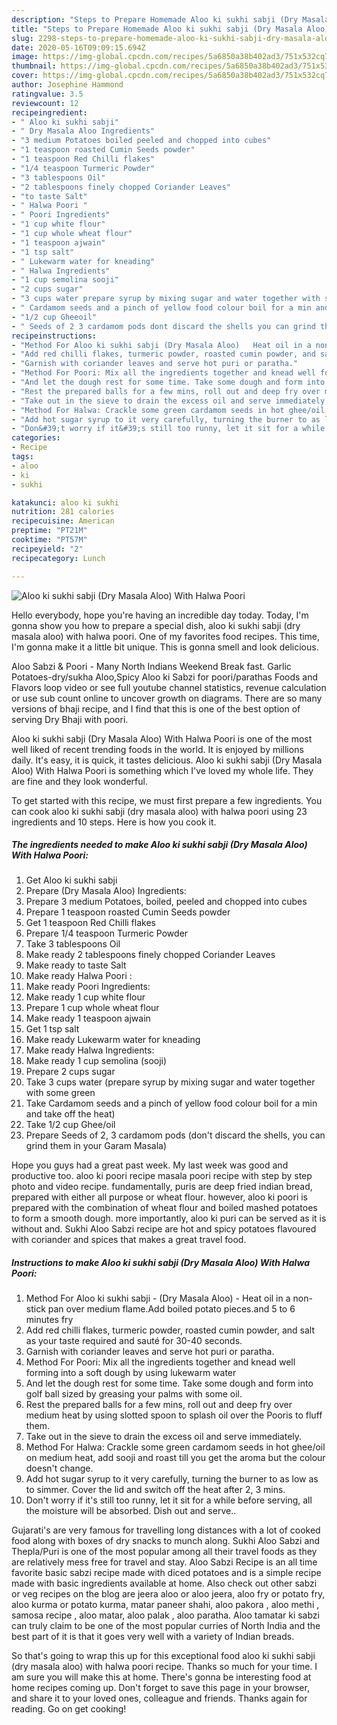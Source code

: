 ```yaml
---
description: "Steps to Prepare Homemade Aloo ki sukhi sabji (Dry Masala Aloo) With Halwa Poori"
title: "Steps to Prepare Homemade Aloo ki sukhi sabji (Dry Masala Aloo) With Halwa Poori"
slug: 2298-steps-to-prepare-homemade-aloo-ki-sukhi-sabji-dry-masala-aloo-with-halwa-poori
date: 2020-05-16T09:09:15.694Z
image: https://img-global.cpcdn.com/recipes/5a6850a38b402ad3/751x532cq70/aloo-ki-sukhi-sabji-dry-masala-aloo-with-halwa-poori-recipe-main-photo.jpg
thumbnail: https://img-global.cpcdn.com/recipes/5a6850a38b402ad3/751x532cq70/aloo-ki-sukhi-sabji-dry-masala-aloo-with-halwa-poori-recipe-main-photo.jpg
cover: https://img-global.cpcdn.com/recipes/5a6850a38b402ad3/751x532cq70/aloo-ki-sukhi-sabji-dry-masala-aloo-with-halwa-poori-recipe-main-photo.jpg
author: Josephine Hammond
ratingvalue: 3.5
reviewcount: 12
recipeingredient:
- " Aloo ki sukhi sabji"
- " Dry Masala Aloo Ingredients"
- "3 medium Potatoes boiled peeled and chopped into cubes"
- "1 teaspoon roasted Cumin Seeds powder"
- "1 teaspoon Red Chilli flakes"
- "1/4 teaspoon Turmeric Powder"
- "3 tablespoons Oil"
- "2 tablespoons finely chopped Coriander Leaves"
- "to taste Salt"
- " Halwa Poori "
- " Poori Ingredients"
- "1 cup white flour"
- "1 cup whole wheat flour"
- "1 teaspoon ajwain"
- "1 tsp salt"
- " Lukewarm water for kneading"
- " Halwa Ingredients"
- "1 cup semolina sooji"
- "2 cups sugar"
- "3 cups water prepare syrup by mixing sugar and water together with some green"
- " Cardamom seeds and a pinch of yellow food colour boil for a min and take off the heat"
- "1/2 cup Gheeoil"
- " Seeds of 2 3 cardamom pods dont discard the shells you can grind them in your Garam Masala"
recipeinstructions:
- "Method For Aloo ki sukhi sabji (Dry Masala Aloo)   Heat oil in a non-stick pan over medium flame.Add boiled potato pieces.and 5 to 6 minutes fry"
- "Add red chilli flakes, turmeric powder, roasted cumin powder, and salt as your taste required and sauté for 30-40 seconds."
- "Garnish with coriander leaves and serve hot puri or paratha."
- "Method For Poori: Mix all the ingredients together and knead well forming into a soft dough by using lukewarm water"
- "And let the dough rest for some time. Take some dough and form into golf ball sized by greasing your palms with some oil."
- "Rest the prepared balls for a few mins, roll out and deep fry over medium heat by using slotted spoon to splash oil over the Pooris to fluff them."
- "Take out in the sieve to drain the excess oil and serve immediately."
- "Method For Halwa: Crackle some green cardamom seeds in hot ghee/oil on medium heat, add sooji and roast till you get the aroma but the colour doesn&#39;t change."
- "Add hot sugar syrup to it very carefully, turning the burner to as low as to simmer. Cover the lid and switch off the heat after 2, 3 mins."
- "Don&#39;t worry if it&#39;s still too runny, let it sit for a while before serving, all the moisture will be absorbed. Dish out and serve.."
categories:
- Recipe
tags:
- aloo
- ki
- sukhi

katakunci: aloo ki sukhi 
nutrition: 281 calories
recipecuisine: American
preptime: "PT21M"
cooktime: "PT57M"
recipeyield: "2"
recipecategory: Lunch

---
```



![Aloo ki sukhi sabji (Dry Masala Aloo) With Halwa Poori](https://img-global.cpcdn.com/recipes/5a6850a38b402ad3/751x532cq70/aloo-ki-sukhi-sabji-dry-masala-aloo-with-halwa-poori-recipe-main-photo.jpg)

Hello everybody, hope you're having an incredible day today. Today, I'm gonna show you how to prepare a special dish, aloo ki sukhi sabji (dry masala aloo) with halwa poori. One of my favorites food recipes. This time, I'm gonna make it a little bit unique. This is gonna smell and look delicious.

Aloo Sabzi &amp; Poori - Many North Indians Weekend Break fast. Garlic Potatoes-dry/sukha Aloo,Spicy Aloo ki Sabzi for poori/parathas Foods and Flavors loop video or see full youtube channel statistics, revenue calculation or use sub count online to uncover growth on diagrams. There are so many versions of bhaji recipe, and I find that this is one of the best option of serving Dry Bhaji with poori.

Aloo ki sukhi sabji (Dry Masala Aloo) With Halwa Poori is one of the most well liked of recent trending foods in the world. It is enjoyed by millions daily. It's easy, it is quick, it tastes delicious. Aloo ki sukhi sabji (Dry Masala Aloo) With Halwa Poori is something which I've loved my whole life. They are fine and they look wonderful.


To get started with this recipe, we must first prepare a few ingredients. You can cook aloo ki sukhi sabji (dry masala aloo) with halwa poori using 23 ingredients and 10 steps. Here is how you cook it.

<!--inarticleads1-->

##### The ingredients needed to make Aloo ki sukhi sabji (Dry Masala Aloo) With Halwa Poori:

1. Get  Aloo ki sukhi sabji
1. Prepare  (Dry Masala Aloo) Ingredients:
1. Prepare 3 medium Potatoes, boiled, peeled and chopped into cubes
1. Prepare 1 teaspoon roasted Cumin Seeds powder
1. Get 1 teaspoon Red Chilli flakes
1. Prepare 1/4 teaspoon Turmeric Powder
1. Take 3 tablespoons Oil
1. Make ready 2 tablespoons finely chopped Coriander Leaves
1. Make ready to taste Salt
1. Make ready  Halwa Poori :
1. Make ready  Poori Ingredients:
1. Make ready 1 cup white flour
1. Prepare 1 cup whole wheat flour
1. Make ready 1 teaspoon ajwain
1. Get 1 tsp salt
1. Make ready  Lukewarm water for kneading
1. Make ready  Halwa Ingredients:
1. Make ready 1 cup semolina (sooji)
1. Prepare 2 cups sugar
1. Take 3 cups water (prepare syrup by mixing sugar and water together with some green
1. Take  Cardamom seeds and a pinch of yellow food colour boil for a min and take off the heat)
1. Take 1/2 cup Ghee/oil
1. Prepare  Seeds of 2, 3 cardamom pods (don&#39;t discard the shells, you can grind them in your Garam Masala)


Hope you guys had a great past week. My last week was good and productive too. aloo ki poori recipe masala poori recipe with step by step photo and video recipe. fundamentally, puris are deep fried indian bread, prepared with either all purpose or wheat flour. however, aloo ki poori is prepared with the combination of wheat flour and boiled mashed potatoes to form a smooth dough. more importantly, aloo ki puri can be served as it is without and. Sukhi Aloo Sabzi recipe are hot and spicy potatoes flavoured with coriander and spices that makes a great travel food. 

<!--inarticleads2-->

##### Instructions to make Aloo ki sukhi sabji (Dry Masala Aloo) With Halwa Poori:

1. Method For Aloo ki sukhi sabji - (Dry Masala Aloo)  -  Heat oil in a non-stick pan over medium flame.Add boiled potato pieces.and 5 to 6 minutes fry
1. Add red chilli flakes, turmeric powder, roasted cumin powder, and salt as your taste required and sauté for 30-40 seconds.
1. Garnish with coriander leaves and serve hot puri or paratha.
1. Method For Poori: Mix all the ingredients together and knead well forming into a soft dough by using lukewarm water
1. And let the dough rest for some time. Take some dough and form into golf ball sized by greasing your palms with some oil.
1. Rest the prepared balls for a few mins, roll out and deep fry over medium heat by using slotted spoon to splash oil over the Pooris to fluff them.
1. Take out in the sieve to drain the excess oil and serve immediately.
1. Method For Halwa: Crackle some green cardamom seeds in hot ghee/oil on medium heat, add sooji and roast till you get the aroma but the colour doesn&#39;t change.
1. Add hot sugar syrup to it very carefully, turning the burner to as low as to simmer. Cover the lid and switch off the heat after 2, 3 mins.
1. Don&#39;t worry if it&#39;s still too runny, let it sit for a while before serving, all the moisture will be absorbed. Dish out and serve..


Gujarati&#39;s are very famous for travelling long distances with a lot of cooked food along with boxes of dry snacks to munch along. Sukhi Aloo Sabzi and Thepla/Puri is one of the most popular among all their travel foods as they are relatively mess free for travel and stay. Aloo Sabzi Recipe is an all time favorite basic sabzi recipe made with diced potatoes and is a simple recipe made with basic ingredients available at home. Also check out other sabzi or veg recipes on the blog are jeera aloo or aloo jeera, aloo fry or potato fry, aloo kurma or potato kurma, matar paneer shahi, aloo pakora , aloo methi , samosa recipe , aloo matar, aloo palak , aloo paratha. Aloo tamatar ki sabzi can truly claim to be one of the most popular curries of North India and the best part of it is that it goes very well with a variety of Indian breads. 

So that's going to wrap this up for this exceptional food aloo ki sukhi sabji (dry masala aloo) with halwa poori recipe. Thanks so much for your time. I am sure you will make this at home. There's gonna be interesting food at home recipes coming up. Don't forget to save this page in your browser, and share it to your loved ones, colleague and friends. Thanks again for reading. Go on get cooking!
